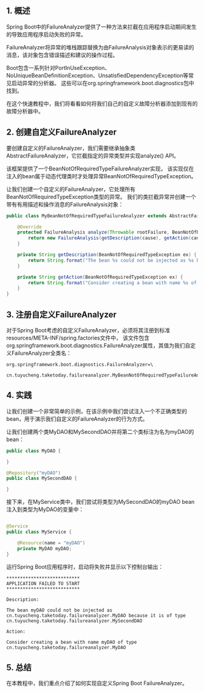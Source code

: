 ## 1. 概述

Spring Boot中的FailureAnalyzer提供了一种方法来拦截在应用程序启动期间发生的导致应用程序启动失败的异常。

FailureAnalyzer将异常的堆栈跟踪替换为由FailureAnalysis对象表示的更易读的消息，该对象包含错误描述和建议的操作过程。

Boot包含一系列针对PortInUseException、NoUniqueBeanDefinitionException、UnsatisfiedDependencyException等常见启动异常的分析器。
这些可以在org.springframework.boot.diagnostics包中找到。

在这个快速教程中，我们将看看如何将我们自己的自定义故障分析器添加到现有的故障分析器中。

## 2. 创建自定义FailureAnalyzer

要创建自定义的FailureAnalyzer，我们需要继承抽象类AbstractFailureAnalyzer，它拦截指定的异常类型并实现analyze() API。

该框架提供了一个BeanNotOfRequiredTypeFailureAnalyzer实现，
该实现仅在注入的bean属于动态代理类时才处理异常BeanNotOfRequiredTypeException。

让我们创建一个自定义的FailureAnalyzer，它处理所有BeanNotOfRequiredTypeException类型的异常。
我们的类拦截异常并创建一个带有有用描述和操作消息的FailureAnalysis对象：

```java
public class MyBeanNotOfRequiredTypeFailureAnalyzer extends AbstractFailureAnalyzer<BeanNotOfRequiredTypeException> {

    @Override
    protected FailureAnalysis analyze(Throwable rootFailure, BeanNotOfRequiredTypeException cause) {
        return new FailureAnalysis(getDescription(cause), getAction(cause), cause);
    }

    private String getDescription(BeanNotOfRequiredTypeException ex) {
        return String.format("The bean %s could not be injected as %s because it is of type %s", ex.getBeanName(), ex.getRequiredType().getName(), ex.getActualType().getName());
    }

    private String getAction(BeanNotOfRequiredTypeException ex) {
        return String.format("Consider creating a bean with name %s of type %s", ex.getBeanName(), ex.getRequiredType().getName());
    }
}
```

## 3. 注册自定义FailureAnalyzer

对于Spring Boot考虑的自定义FailureAnalyzer，必须将其注册到标准resources/META-INF/spring.factories文件中，
该文件包含org.springframework.boot.diagnostics.FailureAnalyzer属性，其值为我们自定义FailureAnalyzer全类名：

```properties
org.springframework.boot.diagnostics.FailureAnalyzer=\
  cn.tuyucheng.taketoday.failureanalyzer.MyBeanNotOfRequiredTypeFailureAnalyzer
```

## 4. 实践

让我们创建一个非常简单的示例，在该示例中我们尝试注入一个不正确类型的bean，用于演示我们自定义的FailureAnalyzer的行为方式。

让我们创建两个类MyDAO和MySecondDAO并将第二个类标注为名为myDAO的bean：

```java
public class MyDAO {

}

@Repository("myDAO")
public class MySecondDAO {

}
```

接下来，在MyService类中，我们尝试将类型为MySecondDAO的myDAO bean注入到类型为MyDAO的变量中：

```java

@Service
public class MyService {

    @Resource(name = "myDAO")
    private MyDAO myDAO;
}
```

运行Spring Boot应用程序时，启动将失败并显示以下控制台输出：

```text
***************************
APPLICATION FAILED TO START
***************************

Description:

The bean myDAO could not be injected as cn.tuyucheng.taketoday.failureanalyzer.MyDAO because it is of type cn.tuyucheng.taketoday.failureanalyzer.MySecondDAO

Action:

Consider creating a bean with name myDAO of type cn.tuyucheng.taketoday.failureanalyzer.MyDAO
```

## 5. 总结

在本教程中，我们重点介绍了如何实现自定义Spring Boot FailureAnalyzer。